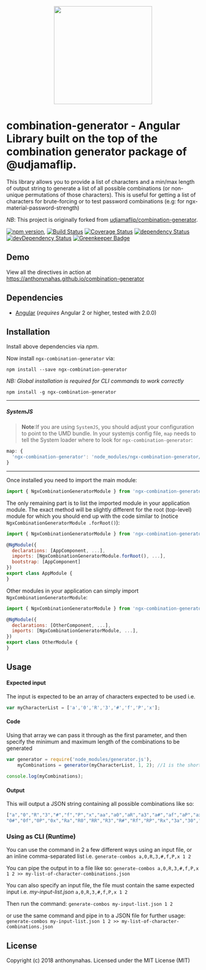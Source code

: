 <p align="center">
  <img height="256px" width="256px" style="text-align: center;" src="https://cdn.rawgit.com/anthonynahas/combination-generator/master/demo/src/assets/logo.svg">
</p>

# combination-generator - Angular Library built on the top of the combination generator package of @udjamaflip.
 This library allows you to provide a list of characters and a min/max length of output string to generate a 
 list of all possible combinations (or non-unique permutations of those characters). This is useful for getting a
  list of characters for brute-forcing or to test password combinations (e.g: for ngx-material-password-strength)

_NB_: This project is originally forked from [udjamaflip/combination-generator](https://github.com/udjamaflip/combination-generator).


[![npm version](https://badge.fury.io/js/combination-generator.svg)](https://badge.fury.io/js/combination-generator),
[![Build Status](https://travis-ci.org/anthonynahas/combination-generator.svg?branch=master)](https://travis-ci.org/anthonynahas/combination-generator)
[![Coverage Status](https://coveralls.io/repos/github/anthonynahas/combination-generator/badge.svg?branch=master)](https://coveralls.io/github/anthonynahas/combination-generator?branch=master)
[![dependency Status](https://david-dm.org/anthonynahas/combination-generator/status.svg)](https://david-dm.org/anthonynahas/combination-generator)
[![devDependency Status](https://david-dm.org/anthonynahas/combination-generator/dev-status.svg?branch=master)](https://david-dm.org/anthonynahas/combination-generator#info=devDependencies)
[![Greenkeeper Badge](https://badges.greenkeeper.io/anthonynahas/combination-generator.svg)](https://greenkeeper.io/)

## Demo

View all the directives in action at https://anthonynahas.github.io/combination-generator

## Dependencies
* [Angular](https://angular.io) (*requires* Angular 2 or higher, tested with 2.0.0)

## Installation
Install above dependencies via *npm*. 

Now install `ngx-combination-generator` via:
```shell
npm install --save ngx-combination-generator
```

*NB: Global installation is required for CLI commands to work correctly*
```shell
npm install -g ngx-combination-generator
```
---
##### SystemJS
>**Note**:If you are using `SystemJS`, you should adjust your configuration to point to the UMD bundle.
In your systemjs config file, `map` needs to tell the System loader where to look for `ngx-combination-generator`:
```js
map: {
  'ngx-combination-generator': 'node_modules/ngx-combination-generator/bundles/ngx-combination-generator.umd.js',
}
```
---

Once installed you need to import the main module:
```js
import { NgxCombinationGeneratorModule } from 'ngx-combination-generator';
```
The only remaining part is to list the imported module in your application module. The exact method will be slightly
different for the root (top-level) module for which you should end up with the code similar to (notice ` NgxCombinationGeneratorModule .forRoot()`):
```js
import { NgxCombinationGeneratorModule } from 'ngx-combination-generator';

@NgModule({
  declarations: [AppComponent, ...],
  imports: [NgxCombinationGeneratorModule.forRoot(), ...],  
  bootstrap: [AppComponent]
})
export class AppModule {
}
```

Other modules in your application can simply import ` NgxCombinationGeneratorModule `:

```js
import { NgxCombinationGeneratorModule } from 'ngx-combination-generator';

@NgModule({
  declarations: [OtherComponent, ...],
  imports: [NgxCombinationGeneratorModule, ...], 
})
export class OtherModule {
}
```

## Usage


#### Expected input
The input is expected to be an array of characters expected to be used i.e.
```javascript
var myCharacterList = ['a','0','R','3','#','f','P','x'];
```

#### Code
Using that array we can pass it through as the first parameter, and then specify the minimum and maximum length of the combinations to be generated
```javascript
var generator = require('node_modules/generator.js'),
	myCombinations = generator(myCharacterList, 1, 2); //1 is the shorted a combo will be, 2 is the longest
	
console.log(myCombinations);
```

#### Output
This will output a JSON string containing all possible combinations like so:
```javascript
["a","0","R","3","#","f","P","x","aa","a0","aR","a3","a#","af","aP","ax","0a","00","0R","03",
"0#","0f","0P","0x","Ra","R0","RR","R3","R#","Rf","RP","Rx","3a","30","3R","33","3#","3f","3P","3x","#a","#0","#R","#3","##","#f","#P","#x","fa","f0","fR","f3","f#","ff","fP","fx","Pa","P0","PR","P3","P#","Pf","PP","Px","xa","x0","xR","x3","x#","xf","xP","xx"]
```

### Using as CLI (Runtime)

You can use the command in 2 a few different ways using an input file, or an inline comma-separated list i.e.
`generate-combos a,0,R,3,#,f,P,x 1 2`

You can pipe the output in to a file like so:
`generate-combos a,0,R,3,#,f,P,x 1 2 >> my-list-of-character-combinations.json`

You can also specify an input file, the file must contain the same expected input i.e.
*my-input-list.json*
`a,0,R,3,#,f,P,x 1 2`

Then run the command:
`generate-combos my-input-list.json 1 2`

or use the same command and pipe in to a JSON file for further usage:
`generate-combos my-input-list.json 1 2 >> my-list-of-character-combinations.json`


## License

Copyright (c) 2018 anthonynahas. Licensed under the MIT License (MIT)

